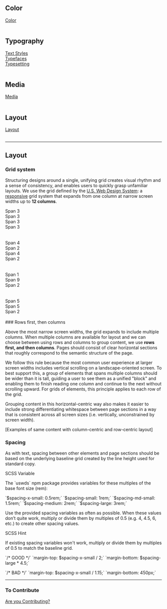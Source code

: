 ## Color<br>
[Color](/color.md)<br>
<br>

## Typography<br>
[Text Styles](/text-styles.md)<br>
[Typefaces](/typefaces.md)<br>
[Typesetting](/typesetting.md)<br>
<br>

## Media<br>
[Media](/media.md)<br>
<br>

## Layout<br>
[Layout](/layout.md)<br>
<br>

<hr>

## Layout

### Grid system

Structuring designs around a single, unifying grid creates
visual rhythm and a sense of consistency, and enables users
to quickly grasp unfamiliar layouts. We use the grid defined
by the [U.S. Web Design System](https://designsystem.digital.gov/components/grids/):
a [responsive](http://alistapart.com/article/responsive-web-design/)
grid system that expands from one column at narrow screen
widths up to **12 columns**.

  <div class="container-fluid">     
    <div class="row">
      <div class="col-3 navy-blue">Span 3</div>
      <div class="col-3 teal-blue">Span 3</div>
      <div class="col-3 navy-blue">Span 3</div>
      <div class="col-3 teal-blue">Span 3</div>
    </div>   
  <br>
  <br>
    <div class="row">
      <div class="col-4 navy-blue">Span 4</div>
      <div class="col-2 teal-blue">Span 2</div>
      <div class="col-4 navy-blue">Span 4</div>
      <div class="col-2 teal-blue">Span 2</div>
    </div>  
  <br>
  <br>
    <div class="row">
      <div class="col-1 navy-blue">Span 1</div>
      <div class="col-9 teal-blue">Span 9</div>
      <div class="col-2 navy-blue">Span 2</div>
    </div>  
  <br>
  <br>
    <div class="row">
      <div class="col-5 navy-blue">Span 5</div>
      <div class="col-5 teal-blue">Span 5</div>
      <div class="col-2 navy-blue">Span 2</div>
    </div>
  </div>
  <br>
### Rows first, then columns

Above the most narrow screen widths, the grid expands to
include multiple columns. When multiple columns are available
for layout and we can choose between using rows and columns to
group content, we use **rows first, and then columns**. Pages
should consist of clear horizontal sections that roughly
correspond to the semantic structure of the page.

We follow this rule because the most common user experience
at larger screen widths includes vertical scrolling on a
landscape-oriented screen. To best support this, a group of
elements that spans multiple columns should be wider than it
is tall, guiding a user to see them as a unified "block" and
enabling them to finish reading one column and continue to
the next without scrolling upward. For grids of elements, this
principle applies to each row of the grid.

Grouping content in this horizontal-centric way also makes it
easier to include strong differentiating whitespace between
page sections in a way that is consistent across all screen
sizes (i.e. vertically, unconstrained by screen width).

[Examples of same content with column-centric and row-centric layout]

### Spacing

<div class="row row--halved">
  <p>
    As with text, spacing between other elements and page sections
    should be based on the underlying baseline grid created by the
    line height used for standard copy.
  </p>
  <div class="hint hint--scss">
    <div class="hint__type">SCSS Variable</div>
    <p>
      The `uswds` npm package provides variables for these multiples
      of the base font size (rem):
    </p>
    `$spacing-x-small: 0.5rem;`  
    `$spacing-small: 1rem;`  
    `$spacing-md-small: 1.5rem;`  
    `$spacing-medium: 2rem;`  
    `$spacing-large: 3rem;`
  </div>
</div>

<div class="row row--halved">
  <p>
    Use the provided spacing variables as often as possible. When
    these values don’t quite work, multiply or divide them by
    multiples of 0.5 (e.g. 4, 4.5, 6, etc.) to create other
    spacing values.
  </p>
  <div class="hint hint--scss">
    <div class="hint__type">SCSS Hint</div>
    <p>
      If existing spacing variables won't work, multiply or divide
      them by multiples of 0.5 to match the baseline grid.
    </p>
    <p>
      `/* GOOD */`  
      `margin-top: $spacing-x-small / 2;`  
      `margin-bottom: $spacing-large * 4.5;`  
    </p>
    <p>
      `/* BAD */`  
      `margin-top: $spacing-x-small / 1.15;`  
      `margin-bottom: 450px;`
    </p>
  </div>
</div>

<hr>

### To Contribute<br>
[Are you Contributing?](/CONTRIBUTING.md)<br>
<br>
